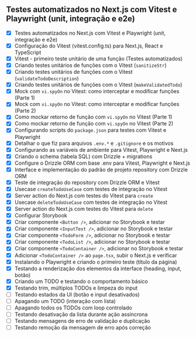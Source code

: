 ## Testes automatizados no Next.js com Vitest e Playwright (unit, integração e e2e)

- [x] Testes automatizados no Next.js com Vitest e Playwright (unit, integração
      e e2e)
- [x] Configuração do Vitest (vitest.config.ts) para Next.js, React e TypeScript
- [x] Vitest - primeiro teste unitário de uma função (Testes automatizados)
- [x] Criando testes unitários de funções com o Vitest (`sanitizeStr`)
- [x] Criando testes unitários de funções com o Vitest
      (`validateTodoDescription`)
- [x] Criando testes unitários de funções com o Vitest (`makeValidatedTodo`)
- [x] Mock com `vi.spyOn` no Vitest: como interceptar e modificar funções
      (Parte 1)
- [x] Mock com `vi.spyOn` no Vitest: como interceptar e modificar funções
      (Parte 2)
- [x] Como mockar retorno de função com `vi.spyOn` no Vitest (Parte 1)
- [x] Como mockar retorno de função com `vi.spyOn` no Vitest (Parte 2)
- [x] Configurando scripts do `package.json` para testes com Vitest e Playwright
- [x] Detalhar o que fiz para arquivos `.env.*` e `.gitignore` e os motivos
- [x] Configurando as variáveis de ambiente para Vitest, Playwright e Next.js
- [x] Criando o schema (tabela SQL) com Drizzle + migrations
- [x] Configure o Drizzle ORM com base .env para Vitest, Playwright e Next.js
- [x] Interface e implementação do padrão de projeto repository com Drizzle ORM
- [x] Teste de integração do repository com Drizzle ORM e Vitest
- [x] Usecase `createTodoUseCase` com testes de integração no Vitest
- [x] Server action do Next.js com testes do Vitest para `create`
- [x] Usecase `deleteTodoUseCase` com testes de integração no Vitest
- [x] Server action do Next.js com testes do Vitest para `delete`
- [x] Configurar Storybook
- [x] Criar componente `<Button />`, adicionar no Storybook e testar
- [x] Criar componente `<InputText />`, adicionar no Storybook e testar
- [x] Criar componente `<TodoForm />`, adicionar no Storybook e testar
- [x] Criar componente `<TodoList />`, adicionar no Storybook e testar
- [x] Criar componente `<TodoContainer />`, adicionar no Storybook e testar
- [x] Adicionar `<TodoContainer />` ao `page.tsx`, subir o Next.js e verificar
- [x] Instalando o Playwright e criando o primeiro teste (título da página)
- [x] Testando a renderização dos elementos da interface (heading, input, botão)
- [x] Criando um TODO e testando o comportamento básico
- [x] Testando trim, múltiplos TODOs e limpeza do input
- [ ] Testando estados da UI (botão e input desativados)
- [ ] Apagando um TODO (interação com lista)
- [ ] Apagando todos os TODOs com loop controlado
- [ ] Testando desativação da lista durante ação assíncrona
- [ ] Testando mensagens de erro de validação e duplicação
- [ ] Testando remoção da mensagem de erro após correção
